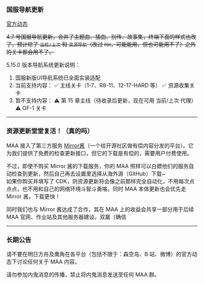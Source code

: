 ### 国服导航更新

[官方动态](https://www.bilibili.com/opus/1052289926969688064)

~~4.7 号国服导航更新，合并了主题曲、插曲、别传、故事集，终端下面的样式也改了，预计除了 `当前/上次` 和 `资源导航`（改过 roi，可能能用，但也可能用不了）之外的关卡都会用不了。~~

5.15.0 版本导航系统更新说明：
1. 国服新版UI导航系统已全面实装适配
2. 当前支持内容：
   ✅ 主线关卡（1-7、R8-11、12-17-HARD 等）
   ✅ 资源收集关卡
3. 暂不支持内容：
   ⚠️ 第 15 章主线（待收录后更新，现在可用 当前/上次 代理）
   ⚠️ OF-1 关卡

----

### 资源更新堂堂复活！（真的吗）

MAA 接入了第三方服务 [Mirror酱](https://mirrorchyan.com/)（一个给开源社区做有偿内容分发的平台）。它为我们提供了免费的检查更新接口，但它的下载是有偿的，需要用户付费使用。

不过，即使不购买 Mirror 酱的下载服务，你的 MAA 照样可以白嫖他们的服务自动检查到更新，然后自己再去设置里选择从海外源（GitHub）下载~  
如果你购买并填写了 CDK，则资源更新将会像之前那样完全自动化，不用每次点点点，也不用和自己的网络环境斗智斗勇咯。同时 MAA 本体更新也会优先走 Mirror 酱，下载更快！

同时我们也与 Mirror 酱达成了合作，其在 MAA 上的收益会共享一部分用于后续 MAA 官网、作业站及其他服务器建设。双赢（确信

----

### 长期公告

请不要在明日方舟及鹰角在各平台（包括不限于：森空岛、B 站、微博）的官方动态下讨论任何关于 MAA 内容。  

请勿参加内鬼消息的传播，禁止将内鬼消息发送至任何 MAA 群。
